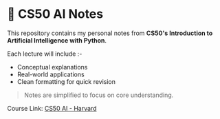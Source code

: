 # 🧠 CS50 AI Notes

This repository contains my personal notes from **CS50's Introduction to Artificial Intelligence with Python**.

Each lecture will include :-
- Conceptual explanations
- Real-world applications
- Clean formatting for quick revision

> Notes are simplified to focus on core understanding.

Course Link: [CS50 AI - Harvard](https://cs50.harvard.edu/ai/2020/)